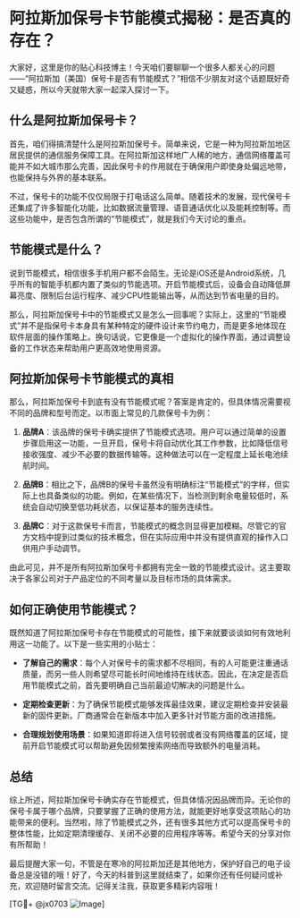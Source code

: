 # 阿拉斯加保号卡节能模式揭秘：是否真的存在？

大家好，这里是你的贴心科技博主！今天咱们要聊聊一个很多人都关心的问题——“阿拉斯加（美国）保号卡是否有节能模式？”相信不少朋友对这个话题既好奇又疑惑，所以今天就带大家一起深入探讨一下。

## 什么是阿拉斯加保号卡？

首先，咱们得搞清楚什么是阿拉斯加保号卡。简单来说，它是一种为阿拉斯加地区居民提供的通信服务保障工具。在阿拉斯加这样地广人稀的地方，通信网络覆盖可能并不如大城市那么完善，因此保号卡的作用就在于确保用户即使身处偏远地带，也能保持与外界的基本联系。

不过，保号卡的功能不仅仅局限于打电话这么简单。随着技术的发展，现代保号卡还集成了许多智能化功能，比如数据流量管理、语音通话优化以及能耗控制等。而这些功能中，是否包含所谓的“节能模式”，就是我们今天讨论的重点。

## 节能模式是什么？

说到节能模式，相信很多手机用户都不会陌生。无论是iOS还是Android系统，几乎所有的智能手机都内置了类似的节能选项。开启节能模式后，设备会自动降低屏幕亮度、限制后台运行程序、减少CPU性能输出等，从而达到节省电量的目的。

那么，阿拉斯加保号卡中的节能模式又是怎么一回事呢？实际上，这里的“节能模式”并不是指保号卡本身具有某种特定的硬件设计来节约电力，而是更多地体现在软件层面的操作策略上。换句话说，它更像是一个虚拟化的操作界面，通过调整设备的工作状态来帮助用户更高效地使用资源。

## 阿拉斯加保号卡节能模式的真相

那么，阿拉斯加保号卡到底有没有节能模式呢？答案是肯定的，但具体情况需要视不同的品牌和型号而定。以市面上常见的几款保号卡为例：

1. **品牌A**：该品牌的保号卡确实提供了节能模式选项。用户可以通过简单的设置步骤启用这一功能，一旦开启，保号卡将自动优化其工作参数，比如降低信号接收强度、减少不必要的数据传输等。这种做法可以在一定程度上延长电池续航时间。

2. **品牌B**：相比之下，品牌B的保号卡虽然没有明确标注“节能模式”的字样，但实际上也具备类似的功能。例如，在某些情况下，当检测到剩余电量较低时，系统会自动切换至低功耗状态，以保证基本的服务连续性。

3. **品牌C**：对于这款保号卡而言，节能模式的概念则显得更加模糊。尽管它的官方文档中提到过类似的技术概念，但在实际应用中并没有提供直观的操作入口供用户手动调节。

由此可见，并不是所有阿拉斯加保号卡都拥有完全一致的节能模式设计。这主要取决于各家公司对于产品定位的不同考量以及目标市场的具体需求。

## 如何正确使用节能模式？

既然知道了阿拉斯加保号卡存在节能模式的可能性，接下来就要谈谈如何有效地利用这一功能了。以下是一些实用的小贴士：

- **了解自己的需求**：每个人对保号卡的需求都不尽相同，有的人可能更注重通话质量，而另一些人则希望尽可能长时间地维持在线状态。因此，在决定是否启用节能模式之前，首先要明确自己当前最迫切解决的问题是什么。
  
- **定期检查更新**：为了确保节能模式能够发挥最佳效果，建议定期检查并安装最新的固件更新。厂商通常会在新版本中加入更多针对节能方面的改进措施。
  
- **合理规划使用场景**：如果知道即将进入信号较弱或者没有网络覆盖的区域，提前开启节能模式可以帮助避免因频繁搜索网络而导致额外的电量消耗。

## 总结

综上所述，阿拉斯加保号卡确实存在节能模式，但具体情况因品牌而异。无论你的保号卡属于哪个品牌，只要掌握了正确的使用方法，就能更好地享受这项贴心的功能带来的便利。当然啦，除了节能模式之外，还有很多其他方式可以提高保号卡的整体性能，比如定期清理缓存、关闭不必要的应用程序等等。希望今天的分享对你有所帮助！

最后提醒大家一句，不管是在寒冷的阿拉斯加还是其他地方，保护好自己的电子设备总是没错的哦！好了，今天的科普到这里就结束了，如果你还有任何疑问或补充，欢迎随时留言交流。记得关注我，获取更多精彩内容哦！

[TG💪+ @jx0703 ![Image](https://github.com/user-attachments/assets/dbca1d08-cadb-493c-b0ec-ad6f7a83f270)]